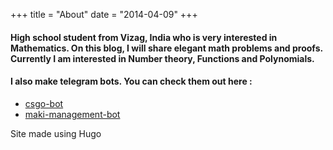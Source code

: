 +++
title = "About"
date = "2014-04-09"
+++

#### High school student from Vizag, India who is very interested in Mathematics. On this blog, I will share elegant math problems and proofs. Currently I am interested in Number theory, Functions and Polynomials.
#### I also make telegram bots. You can check them out here :
* [csgo-bot](https://github.com/Isocyanide/csgo-bot)
* [maki-management-bot](https://github.com/Isocyanide/tg_management_bot)

Site made using Hugo